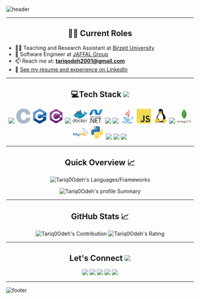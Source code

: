 ![header](https://capsule-render.vercel.app/api?type=waving&color=gradient&height=280&section=header&text=Hi%20there%20%F0%9F%91%8B&fontSize=90)

---

<h2 align="center"> 👨‍💻 Current Roles </h2>

- 👨‍🏫 Teaching and Research Assistant at [Birzeit University](https://www.linkedin.com/school/birzeit-university/posts/?feedView=all)
- 💼 Software Engineer at [JAFFAL Group](https://www.linkedin.com/company/al-jaffal-group/)
- 📫 Reach me at: **tariqodeh2001@gmail.com**
- 🔗 [See my resume and experience on LinkedIn](https://www.linkedin.com/in/tariqodeh/)

---

<h2 align="center"> 💻Tech Stack <img src = "https://media2.giphy.com/media/QssGEmpkyEOhBCb7e1/giphy.gif?cid=ecf05e47a0n3gi1bfqntqmob8g9aid1oyj2wr3ds3mg700bl&rid=giphy.gif" width = "32"> </h2>
 <p align="center">
  <img src="https://cdn.worldvectorlogo.com/logos/arduino-1.svg" width="40" />
  <img src="https://raw.githubusercontent.com/devicons/devicon/master/icons/c/c-original.svg" width="40" />
  <img src="https://raw.githubusercontent.com/devicons/devicon/master/icons/cplusplus/cplusplus-original.svg" width="40" />
  <img src="https://raw.githubusercontent.com/devicons/devicon/master/icons/csharp/csharp-original.svg" width="40" />
  <img src="https://cdn.worldvectorlogo.com/logos/django.svg" width="40" />
  <img src="https://raw.githubusercontent.com/devicons/devicon/master/icons/docker/docker-original-wordmark.svg" width="40" />
  <img src="https://raw.githubusercontent.com/devicons/devicon/master/icons/dot-net/dot-net-original-wordmark.svg" width="40" />
  <img src="https://www.vectorlogo.zone/logos/figma/figma-icon.svg" width="40" />
  <img src="https://www.vectorlogo.zone/logos/git-scm/git-scm-icon.svg" width="40" />
  <img src="https://raw.githubusercontent.com/devicons/devicon/master/icons/java/java-original.svg" width="40" />
  <img src="https://raw.githubusercontent.com/devicons/devicon/master/icons/javascript/javascript-original.svg" width="40" />
  <img src="https://raw.githubusercontent.com/devicons/devicon/master/icons/linux/linux-original.svg" width="40" />
  <img src="https://upload.wikimedia.org/wikipedia/commons/2/21/Matlab_Logo.png" width="40" />
  <img src="https://raw.githubusercontent.com/devicons/devicon/master/icons/mongodb/mongodb-original-wordmark.svg" width="40" />
  <img src="https://raw.githubusercontent.com/devicons/devicon/master/icons/mysql/mysql-original-wordmark.svg" width="40" />
  <img src="https://raw.githubusercontent.com/devicons/devicon/master/icons/python/python-original.svg" width="40" />
  <img src="https://www.vectorlogo.zone/logos/pytorch/pytorch-icon.svg" width="40" />
  <img src="https://www.vectorlogo.zone/logos/sqlite/sqlite-icon.svg" width="40" />
  <img src="https://www.vectorlogo.zone/logos/tensorflow/tensorflow-icon.svg" width="40" />
</p>

---

<h2 align="center"> Quick Overview 📈</h2>
<p align = "center">
  <img src = "https://github-readme-stats.vercel.app/api/top-langs?username=Tariq0odeh&show_icons=true&count_private=true&locale=en&layout=compact&langs_count=10&hide_border=true&bg_color=151515&title_color=FB8C00&text_color=fff&icon_color=fff" alt = "Tariq0Odeh's Languages/Frameworks" width = 400 />

  <p align = "center">
  <img src = "https://github-profile-summary-cards.vercel.app/api/cards/profile-details?username=Tariq0odeh&theme=monokai" alt = "Tariq0Odeh's profile Summary" width = 750 >
  </center>
</p>

---
 <h2 align="center"> GitHub Stats 📈</h2>
<p align = "center">
  <img src = "https://github-readme-stats.vercel.app/api?username=Tariq0odeh&count_private=true&theme=dark&hide_border=true" alt = "Tariq0Odeh's Contribution" width = 400 >
  <img src = "https://github-readme-streak-stats.herokuapp.com?user=Tariq0odeh&theme=dark&hide_border=true" alt = "Tariq0Odeh's Rating" width = 400 >
  </center>
</p>

---

<h2 align="center">Let's Connect <img src='https://raw.githubusercontent.com/ShahriarShafin/ShahriarShafin/main/Assets/handshake.gif' width="100"></h2> 
<p align="center">
  <a href="https://linkedin.com/in/tariqodeh"><img src="https://raw.githubusercontent.com/rahuldkjain/github-profile-readme-generator/master/src/images/icons/Social/linked-in-alt.svg" width="36"/></a>
  <a href="https://fb.com/tariq0odeh"><img src="https://raw.githubusercontent.com/rahuldkjain/github-profile-readme-generator/master/src/images/icons/Social/facebook.svg" width="36"/></a>
  <a href="https://instagram.com/tariqodeh_"><img src="https://raw.githubusercontent.com/rahuldkjain/github-profile-readme-generator/master/src/images/icons/Social/instagram.svg" width="36"/></a>
  <a href="https://www.youtube.com/c/tariq0odeh"><img src="https://raw.githubusercontent.com/rahuldkjain/github-profile-readme-generator/master/src/images/icons/Social/youtube.svg" width="36"/></a>
  <a href="https://www.hackerrank.com/tariqodeh2001"><img src="https://raw.githubusercontent.com/rahuldkjain/github-profile-readme-generator/master/src/images/icons/Social/hackerrank.svg" width="36"/></a>
</p>

---

![footer](https://capsule-render.vercel.app/api?type=waving&color=gradient&height=150&section=footer)
